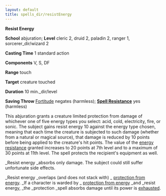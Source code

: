 ```yaml
---
layout: default
title: spells_dir/resistEnergy
---
```

 **Resist Energy**

**School** abjuration; **Level** cleric 2, druid 2, paladin 2, ranger 1, sorcerer_dir/wizard 2

**Casting Time** 1 standard action

**Components** V, S, DF

**Range** touch

**Target** creature touched

**Duration** 10 min._dir/level

**Saving Throw** [Fortitude](../combat#_fortitude) negates (harmless); **[Spell Resistance](../glossary#_spell-resistance)** yes (harmless)

This abjuration grants a creature limited protection from damage of whichever one of five energy types you select: acid, cold, electricity, fire, or sonic. The subject gains resist energy 10 against the energy type chosen, meaning that each time the creature is subjected to such damage (whether from a natural or magical source), that damage is reduced by 10 points before being applied to the creature's hit points. The value of the [energy resistance](../glossary#_energy-resistance) granted increases to 20 points at 7th level and to a maximum of 30 points at 11th level. The spell protects the recipient's equipment as well.

_Resist energy _absorbs only damage. The subject could still suffer unfortunate side effects.

_Resist energy _overlaps (and does not stack with) _ [protection from energy](protectionFromEnergy#_protection-from-energy). _If a character is warded by _ [protection from energy](protectionFromEnergy#_protection-from-energy) _and _resist energy, _the _protection _spell absorbs damage until its power is [exhausted](../glossary#_exhausted).

